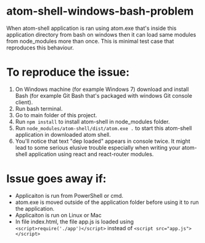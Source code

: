 # atom-shell-windows-bash-problem
When atom-shell application is ran using atom.exe that's inside this application directory from bash on windows then it can load same modules from node_modules more than once. This is minimal test case that reproduces this behaviour.



# To reproduce the issue:

1. On Windows machine (for example Windows 7) download and install Bash (for example Git Bash that's packaged with windows Git console client).
2. Run bash terminal.
3. Go to main folder of this project.
4. Run `npm install` to install atom-shell in node_modules folder.
5. Run `node_modules/atom-shell/dist/atom.exe .` to start this atom-shell application in downloaded atom shell.
6. You'll notice that text "dep loaded" appears in console twice. It might lead to some serious elusive trouble especially when writing your atom-shell application using react and react-router modules.

# Issue goes away if:

- Applicaiton is run from PowerShell or cmd.
- atom.exe is moved outside of the application folder before using it to run the application.
- Applicaiton is run on Linux or Mac
- In file index.html, the file app.js is loaded using `<script>require('./app')</script>` instead of `<script src="app.js"></script>`
